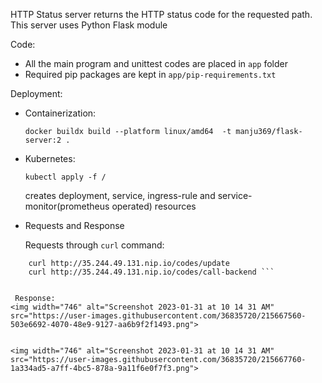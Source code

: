 HTTP Status server returns the HTTP status code for the requested path. This server uses Python Flask module 


Code:
* All the main program and unittest codes are placed in `app` folder
* Required pip packages are kept in `app/pip-requirements.txt`


Deployment:

* Containerization: 

  ```docker buildx build --platform linux/amd64  -t manju369/flask-server:2 .```
  
*  Kubernetes: 
    
   ```kubectl apply -f /```

    creates deployment, service, ingress-rule and service-monitor(prometheus operated) resources
    
 
 * Requests and Response 
   
   Requests through `curl` command:

  ``` curl http://35.244.49.131.nip.io/codes
      curl http://35.244.49.131.nip.io/codes/update
      curl http://35.244.49.131.nip.io/codes/call-backend ```

   
   Response: 
<img width="746" alt="Screenshot 2023-01-31 at 10 14 31 AM" src="https://user-images.githubusercontent.com/36835720/215667560-503e6692-4070-48e9-9127-aa6b9f2f1493.png">


<img width="746" alt="Screenshot 2023-01-31 at 10 14 31 AM" src="https://user-images.githubusercontent.com/36835720/215667760-1a334ad5-a7ff-4bc5-878a-9a11f6e0f7f3.png">


